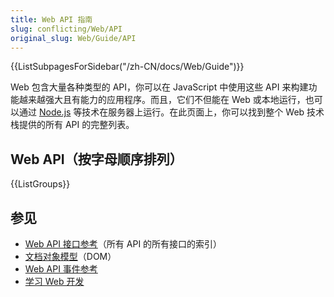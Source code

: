 ```yaml
---
title: Web API 指南
slug: conflicting/Web/API
original_slug: Web/Guide/API
---
```


<section id="Quick_links">
  {{ListSubpagesForSidebar("/zh-CN/docs/Web/Guide")}}
</section>

Web 包含大量各种类型的 API，你可以在 JavaScript 中使用这些 API 来构建功能越来越强大且有能力的应用程序。而且，它们不但能在 Web 或本地运行，也可以通过 [Node.js](https://nodejs.org/) 等技术在服务器上运行。在此页面上，你可以找到整个 Web 技术栈提供的所有 API 的完整列表。

## Web API（按字母顺序排列）

{{ListGroups}}

## 参见

- [Web API 接口参考](/zh-CN/docs/Web/API)（所有 API 的所有接口的索引）
- [文档对象模型](/zh-CN/docs/Web/API/Document_Object_Model)（DOM）
- [Web API 事件参考](/zh-CN/docs/Web/Events)
- [学习 Web 开发](/zh-CN/docs/Learn)
